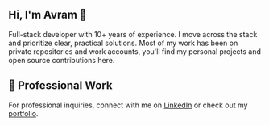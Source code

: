 ## Hi, I'm Avram 👋

Full-stack developer with 10+ years of experience. I move across the stack and prioritize clear, practical solutions. Most of my work has been on private repositories and work accounts, you'll find my personal projects and open source contributions here.

## 💼 Professional Work
For professional inquiries, connect with me on [LinkedIn](https://www.linkedin.com/in/stern9/) or check out my [portfolio](https://stern9.dev/).
<!--
**stern9/stern9** is a ✨ _special_ ✨ repository because its `README.md` (this file) appears on your GitHub profile.

Here are some ideas to get you started:

- 🔭 I’m currently working on ...
- 🌱 I’m currently learning ...
- 👯 I’m looking to collaborate on ...
- 🤔 I’m looking for help with ...
- 💬 Ask me about ...
- 📫 How to reach me: ...
- 😄 Pronouns: ...
- ⚡ Fun fact: ...
-->
